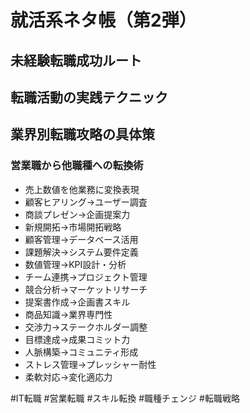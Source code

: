 # 就活系ネタ帳（第2弾）

## 未経験転職成功ルート

<!-- ### 人気職種への転職パターン　★★
- 営業→マーケター（顧客分析力活用）
- 事務→データアナリスト（Excel技術転用）
- 接客→人事（コミュニケーション力）
- 販売→ECサイト運営（売場感覚）
- 経理→Webディレクター（数値管理）
- 介護→ITサポート（問題解決力）
- 工場→品質管理システム（現場知識）
- 飲食→動画編集（クリエイティブ）
- 保険→コンサルタント（提案力）
- 教師→研修企画（教育スキル）
- 看護→ヘルステック（専門知識）
- 銀行→フィンテック（金融知識）
- 物流→SCMシステム（業務理解）
- 美容→SNSマーケター（センス）
- 公務員→NPO運営（社会課題意識）
- CAD→3Dモデリング（技術応用） -->

<!-- ### 転職成功までの具体的期間
- 3ヶ月：プログラミング基礎習得
- 4ヶ月：ポートフォリオ3つ完成
- 5ヶ月：面接20社で内定2社
- 6ヶ月：働きながら夜2時間学習
- 平日2時間＋休日8時間ペース
- 朝活5-7時の学習習慣化
- スクール3ヶ月＋自習3ヶ月
- 副業で実案件3件経験積み
- 資格3つ取得で信頼度UP
- メンター月2回面談で軌道修正
- 勉強会月4回参加で人脈作り
- GitHub毎日コミット継続
- 技術ブログ週1更新で発信
- 模擬面接10回で慣れ作り
- 企業研究1社3時間の徹底分析
- 応募100社で面接20社が目安

#未経験転職 #キャリアチェンジ #転職成功 #スキルアップ #学習計画 -->

## 転職活動の実践テクニック

<!-- ### 書類選考通過率を2倍にする方法
- 職歴3行で成果を数値化する
- 志望動機は企業の課題解決提案
- 未経験は学習成果で埋める
- 転職理由は成長意欲で締める
- スキル欄に学習中項目も記載
- 自己PRは具体的エピソード3つ
- 企業サイトの更新情報をチェック
- 応募は火曜午前10時が狙い目
- LinkedIn推薦文を3つ獲得
- GitHubのREADMEを充実させる
- Wantedlyで企業文化を研究
- 業界特化の転職サイト活用
- 売上・効率化・満足度で数値PR
- 証明写真は笑顔で親しみやすく
- A4一枚に情報を整理統合
- 送信前に音読チェックで誤字防止 -->

<!-- ### 面接で内定率を3倍上げる回答集
- 「なぜ弊社？」→3つの理由構造化
- 「強みは？」→エピソード＋数値根拠
- 「弱みは？」→改善中の具体的行動
- 「5年後は？」→会社成長と連動
- 「質問は？」→業務内容の深掘り
- 「残業は？」→効率化への意識
- 「他社選考は？」→志望度ランキング
- 「失敗談は？」→学びと改善結果
- 「年収希望は？」→市場価値調査済み
- 「転職理由は？」→ポジティブ変換
- 「チームワークは？」→協調性エピソード
- 「ストレス耐性は？」→解消法具体例
- 「学習方法は？」→継続中の取組み
- 「業界動向は？」→最新ニュース3つ
- 「入社後やりたいこと」→1年目目標
- 「最後に一言」→熱意と決意表明

#転職面接 #書類選考 #内定獲得 #面接対策 #転職成功法 -->

## 業界別転職攻略の具体策

<!-- ### IT業界突破の必須準備
- HTML/CSS/JavaScript基礎習得
- React/Vue.jsフレームワーク学習
- GitHubに成果物5つ以上公開
- Qiitaで技術記事10本投稿
- プログラミングスクール修了証
- 基本情報技術者試験合格
- AWSクラウド基礎資格取得
- チーム開発経験をアピール
- 技術書月2冊読書習慣
- 勉強会・ハッカソン参加歴
- エラー解決力の具体例準備
- 新技術への学習意欲証明
- コードレビュー受入れ姿勢
- アジャイル開発の基礎理解
- セキュリティ意識の実例
- 英語ドキュメント読解力 -->

### 営業職から他職種への転換術
- 売上数値を他業務に変換表現
- 顧客ヒアリング→ユーザー調査
- 商談プレゼン→企画提案力
- 新規開拓→市場開拓戦略
- 顧客管理→データベース活用
- 課題解決→システム要件定義
- 数値管理→KPI設計・分析
- チーム連携→プロジェクト管理
- 競合分析→マーケットリサーチ
- 提案書作成→企画書スキル
- 商品知識→業界専門性
- 交渉力→ステークホルダー調整
- 目標達成→成果コミット力
- 人脈構築→コミュニティ形成
- ストレス管理→プレッシャー耐性
- 柔軟対応→変化適応力

#IT転職 #営業転職 #スキル転換 #職種チェンジ #転職戦略